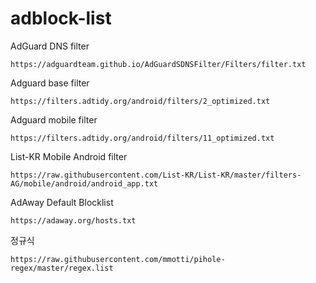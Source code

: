 # adblock-list

AdGuard DNS filter
<div class="snippet-clipboard-content position-relative" data-snippet-clipboard-copy-content="https://adguardteam.github.io/AdGuardSDNSFilter/Filters/filter.txt
"><pre><code>https://adguardteam.github.io/AdGuardSDNSFilter/Filters/filter.txt
</code></pre></div>

Adguard base filter
<div class="snippet-clipboard-content position-relative" data-snippet-clipboard-copy-content="https://filters.adtidy.org/android/filters/2_optimized.txt
"><pre><code>https://filters.adtidy.org/android/filters/2_optimized.txt
</code></pre></div>

Adguard mobile filter
<div class="snippet-clipboard-content position-relative" data-snippet-clipboard-copy-content="https://filters.adtidy.org/android/filters/11_optimized.txt
"><pre><code>https://filters.adtidy.org/android/filters/11_optimized.txt
</code></pre></div>

List-KR Mobile Android filter
<div class="snippet-clipboard-content position-relative" data-snippet-clipboard-copy-content="https://raw.githubusercontent.com/List-KR/List-KR/master/filters-AG/mobile/android/android_app.txt
"><pre><code>https://raw.githubusercontent.com/List-KR/List-KR/master/filters-AG/mobile/android/android_app.txt
</code></pre></div>

AdAway Default Blocklist
<div class="snippet-clipboard-content position-relative" data-snippet-clipboard-copy-content="https://adaway.org/hosts.txt
"><pre><code>https://adaway.org/hosts.txt
</code></pre></div>

정규식
<div class="snippet-clipboard-content position-relative" data-snippet-clipboard-copy-content="https://raw.githubusercontent.com/mmotti/pihole-regex/master/regex.list
"><pre><code>https://raw.githubusercontent.com/mmotti/pihole-regex/master/regex.list
</code></pre></div>
